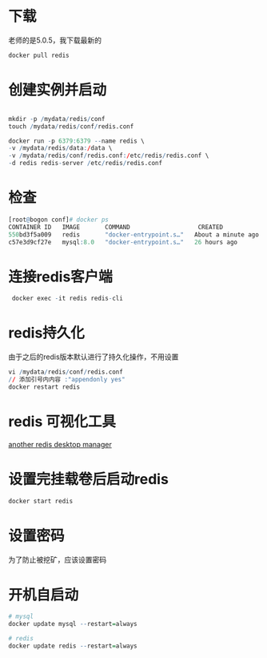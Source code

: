 # 下载
老师的是5.0.5，我下载最新的
``` r
docker pull redis
```

# 创建实例并启动
``` r

mkdir -p /mydata/redis/conf
touch /mydata/redis/conf/redis.conf

docker run -p 6379:6379 --name redis \
-v /mydata/redis/data:/data \
-v /mydata/redis/conf/redis.conf:/etc/redis/redis.conf \
-d redis redis-server /etc/redis/redis.conf

```

# 检查
```r
[root@bogon conf]# docker ps
CONTAINER ID   IMAGE       COMMAND                   CREATED              STATUS              PORTS                                                  NAMES
550bd3f5a009   redis       "docker-entrypoint.s…"   About a minute ago   Up About a minute   0.0.0.0:6379->6379/tcp, :::6379->6379/tcp              redis
c57e3d9cf27e   mysql:8.0   "docker-entrypoint.s…"   26 hours ago         Up 52 minutes       0.0.0.0:3306->3306/tcp, :::3306->3306/tcp, 33060/tcp   mysql
```

# 连接redis客户端

``` r
 docker exec -it redis redis-cli
```

# redis持久化
由于之后的redis版本默认进行了持久化操作，不用设置
```r
vi /mydata/redis/conf/redis.conf 
// 添加引号内内容 :"appendonly yes"
docker restart redis
```

# redis 可视化工具
[another redis desktop manager](another%20redis%20desktop%20manager.md)

# 设置完挂载卷后启动redis
```r
docker start redis
```

# 设置密码
为了防止被挖矿，应该设置密码

# 开机自启动
```r
# mysql
docker update mysql --restart=always

# redis
docker update redis --restart=always
```